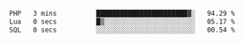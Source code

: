 
<!--START_SECTION:waka-->

```txt
PHP   3 mins          ███████████████████████▓░   94.29 %
Lua   0 secs          █▒░░░░░░░░░░░░░░░░░░░░░░░   05.17 %
SQL   0 secs          ░░░░░░░░░░░░░░░░░░░░░░░░░   00.54 %
```

<!--END_SECTION:waka-->
